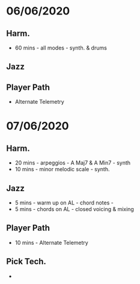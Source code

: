 # 06/06/2020
## Harm.
- 60 mins - all modes - synth. & drums
## Jazz
## Player Path
- Alternate Telemetry

# 07/06/2020
## Harm.
- 20 mins - arpeggios - A Maj7 & A Min7 - synth
- 10 mins - minor melodic scale - synth.
## Jazz
- 5 mins - warm up on AL - chord notes -
- 5 mins - chords on AL - closed voicing & mixing
## Player Path
- 10 mins - Alternate Telemetry
## Pick Tech.
- 
